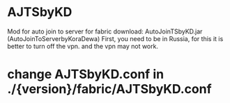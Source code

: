 # AJTSbyKD
Mod for auto join to server for fabric
download: AutoJoinTSbyKD.jar  (AutoJoinToServerbyKoraDewa)
First, you need to be in Russia, for this it is better to turn off the vpn. and the vpn may not work.
# change AJTSbyKD.conf in ./{version}/fabric/AJTSbyKD.conf
